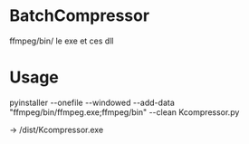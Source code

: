 # BatchCompressor
ffmpeg/bin/ le exe et ces dll

# Usage
pyinstaller --onefile --windowed --add-data "ffmpeg/bin/ffmpeg.exe;ffmpeg/bin" --clean Kcompressor.py

-> /dist/Kcompressor.exe
